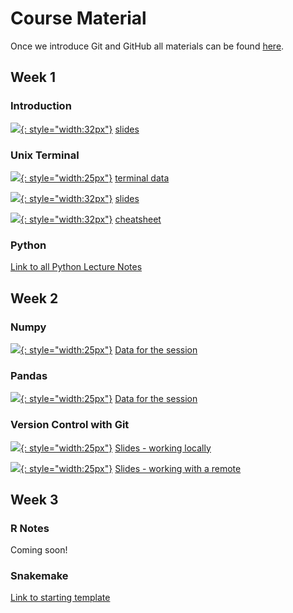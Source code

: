 # Course Material

Once we introduce Git and GitHub all materials can be found [here][course-material].
## Week 1

### Introduction

[![][pdf-icon]{: style="width:32px"}][intro-slides] [slides][intro-slides]
### Unix Terminal

[![][zip-file-icon]{: style="width:25px"}][terminal-data] [terminal data][terminal-data]

[![][pdf-icon]{: style="width:32px"}][terminal-slides] [slides][terminal-slides]

[![][pdf-icon]{: style="width:32px"}][terminal-cheat] [cheatsheet][terminal-cheat]

### Python

[Link to all Python Lecture Notes](https://pp4rs.github.io/pp4rs-python/intro.html)

## Week 2

### Numpy

[![][zip-file-icon]{: style="width:25px"}][numpy-data] [Data for the session][numpy-data]

### Pandas

[![][zip-file-icon]{: style="width:25px"}][pandas-data] [Data for the session][pandas-data]

### Version Control with Git

[![][pdf-icon]{: style="width:25px"}][git-local] [Slides - working locally][git-local]

[![][pdf-icon]{: style="width:25px"}][git-remote] [Slides - working with a remote][git-remote]


## Week 3
### R Notes

Coming soon!

### Snakemake

[Link to starting template][snakemake-start]


[course-material]: https://github.com/pp4rs/2022-uzh-course-material

[intro-slides]: https://github.com/pp4rs/2022-uzh-course-material/raw/main/00-intro/intro.pdf
[terminal-data]: https://github.com/pp4rs/2022-uzh-course-material/raw/main/01-terminal/terminal-data.zip
[terminal-slides]: https://github.com/pp4rs/2022-uzh-course-material/raw/main/01-terminal/slides.pdf
[terminal-cheat]: https://github.com/pp4rs/2022-uzh-course-material/raw/main/01-terminal/cheat-sheet.pdf

[numpy-data]:  https://github.com/pp4rs/2022-uzh-course-material/raw/main/02-python-numpy/data.zip
[pandas-data]: https://github.com/pp4rs/2022-uzh-course-material/raw/main/03-python-pandas/data.zip

[git-local]: https://github.com/pp4rs/2022-uzh-course-material/raw/main/08-version-control/git-local.pdf
[git-remote]: https://github.com/pp4rs/2022-uzh-course-material/raw/main/08-version-control/git-remote.pdf

[snakemake-start]: https://github.com/pp4rs/workflows-snakemake-novice

[pdf-icon]:      https://image.flaticon.com/icons/png/512/35/35653.png
[zip-file-icon]: https://cdn.onlinewebfonts.com/svg/img_261112.png
[ipynb-icon]:    https://cdn1.iconfinder.com/data/icons/file-format-set/64/2878-512.png
[data-icon]:     https://cdn3.iconfinder.com/data/icons/servers-database-11/24/database_download_data_storage-512.png

